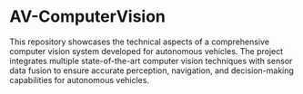 # AV-ComputerVision
This repository showcases the technical aspects of a comprehensive computer vision system developed for autonomous vehicles. The project integrates multiple state-of-the-art computer vision techniques with sensor data fusion to ensure accurate perception, navigation, and decision-making capabilities for autonomous vehicles.

